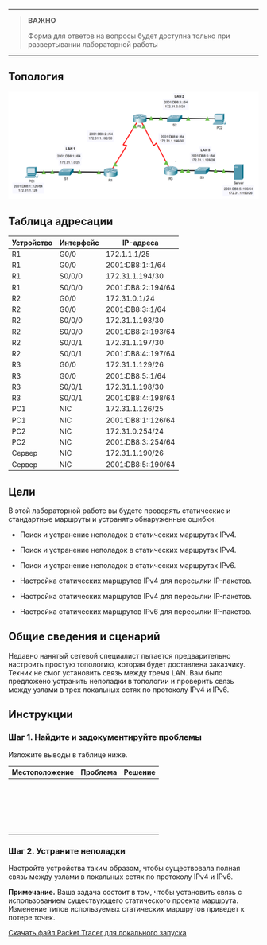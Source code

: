 
---

> **ВАЖНО**
> 
> Форма для ответов на вопросы будет доступна только при развертывании лабораторной работы 

---

## Топология

![](./assets/topology.png)

## Таблица адресации

| **Устройство** | **Интерфейс** | **IP-адреса**         |
|------------|-----------|--------------------|
| R1         | G0/0      | 172.1.1.1/25       |
| R1         | G0/0      | 2001:DB8:1::1/64   |
| R1         | S0/0/0    | 172.31.1.194/30    |
| R1         | S0/0/0    | 2001:DB8:2::194/64 |
| R2         | G0/0      | 172.31.0.1/24      |
| R2         | G0/0      | 2001:DB8:3::1/64   |
| R2         | S0/0/0    | 172.31.1.193/30    |
| R2         | S0/0/0    | 2001:DB8:2::193/64 |
| R2         | S0/0/1    | 172.31.1.197/30    |
| R2         | S0/0/1    | 2001:DB8:4::197/64 |
| R3         | G0/0      | 172.31.1.129/26    |
| R3         | G0/0      | 2001:DB8:5::1/64   |
| R3         | S0/0/1    | 172.31.1.198/30    |
| R3         | S0/0/1    | 2001:DB8:4::198/64 |
| PC1        | NIC       | 172.31.1.126/25    |
| PC1        | NIC       | 2001:DB8:1::126/64 |
| PC2        | NIC       | 172.31.0.254/24    |
| PC2        | NIC       | 2001:DB8:3::254/64 |
| Сервер     | NIC       | 172.31.1.190/26    |
| Сервер     | NIC       | 2001:DB8:5::190/64 |

## Цели

В этой лабораторной работе вы будете проверять статические и стандартные маршруты и устранять обнаруженные ошибки.

-   Поиск и устранение неполадок в статических маршрутах IPv4.

-   Поиск и устранение неполадок в статических маршрутах IPv4.

-   Поиск и устранение неполадок в статических маршрутах IPv6.

-   Настройка статических маршрутов IPv4 для пересылки IP-пакетов.

-   Настройка статических маршрутов IPv4 для пересылки IP-пакетов.

-   Настройка статических маршрутов IPv6 для пересылки IP-пакетов.

## Общие сведения и сценарий

Недавно нанятый сетевой специалист пытается предварительно настроить простую топологию, которая будет доставлена заказчику. Техник не смог установить связь между тремя LAN. Вам было предложено устранить неполадки в топологии и проверить связь между узлами в трех локальных сетях по протоколу IPv4 и IPv6.

## Инструкции

### Шаг 1. Найдите и задокументируйте проблемы

Изложите выводы в таблице ниже.

| **Местоположение** | **Проблема** | **Решение** |
|----------------|----------|---------|
| &nbsp;         |          |         |
| &nbsp;         |          |         |
| &nbsp;         |          |         |
| &nbsp;         |          |         |
| &nbsp;         |          |         |

### Шаг 2. Устраните неполадки

Настройте устройства таким образом, чтобы существовала полная связь между узлами в локальных сетях по протоколу IPv4 и IPv6.

**Примечание.** Ваша задача состоит в том, чтобы установить связь с использованием существующего статического проекта маршрута. Изменение типов используемых статических маршрутов приведет к потере точек.

[Скачать файл Packet Tracer для локального запуска](./assets/16.3.1-lab.pka)
